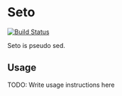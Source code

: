 # Seto

[![Build Status](https://travis-ci.org/kukenko/seto.png)](https://travis-ci.org/kukenko/seto)

Seto is pseudo sed.

## Usage

TODO: Write usage instructions here
